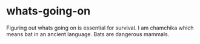 # whats-going-on
Figuring out whats going on is essential for survival. 
I am chamchika which means bat in an ancient language. Bats are dangerous mammals. 
